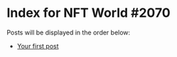 # Index for NFT World #2070
Posts will be displayed in the order below:

- [Your first post](./001-first.md)

